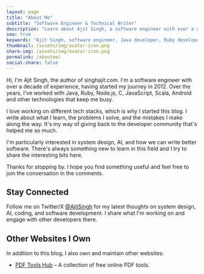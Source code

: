 ```yaml
---
layout: page
title: "About Me"
subtitle: "Software Engineer & Technical Writer"
description: "Learn about Ajit Singh, a software engineer with over a decade of experience in Java, Ruby, Node.js, Android development, system design, and AI. Author of singhajit.com technical blog."
seo: true
keywords: "Ajit Singh, software engineer, Java developer, Ruby developer, Node.js, Android development, system design, technical writing, AI, software development blog, programming tutorials"
thumbnail: /assets/img/avatar-icon.png
share-img: /assets/img/avatar-icon.png
permalink: /aboutme/
social-share: false
---
```


<!-- SEO: Structured Data for Personal Profile -->
<script type="application/ld+json">
{
  "@context": "https://schema.org",
  "@type": "Person",
  "name": "Ajit Singh",
  "alternateName": "Ajit5ingh",
  "description": "Software engineer with over a decade of experience in Java, Ruby, Node.js, Android development, system design, and AI. Author of singhajit.com technical blog.",
  "url": "https://ajitsing.github.io/aboutme/",
  "sameAs": [
    "https://github.com/ajitsing",
    "https://x.com/Ajit5ingh",
    "https://ajitsing.github.io"
  ],
  "jobTitle": "Software Engineer",
  "worksFor": {
    "@type": "Organization",
    "name": "Technology Industry"
  },
  "knowsAbout": [
    "Java Programming",
    "Ruby Development",
    "Node.js",
    "Android Development",
    "System Design",
    "Artificial Intelligence",
    "Software Engineering",
    "Technical Writing"
  ],
  "mainEntityOfPage": {
    "@type": "WebPage",
    "@id": "https://ajitsing.github.io/aboutme/"
  },
  "author": {
    "@type": "Person",
    "name": "Ajit Singh"
  },
  "publisher": {
    "@type": "Person",
    "name": "Ajit Singh",
    "url": "https://ajitsing.github.io"
  }
}
</script>

Hi, I'm Ajit Singh, the author of singhajit.com. I'm a software engineer with over a decade of experience, having started my journey in 2012. Over the years, I've worked with Java, Ruby, Node.js, C, JavaScript, Scala, Android and other technologies that keep me busy.

I love working on different tech stacks, which is why I started this blog. I write about what I learn, the problems I solve, and the mistakes I make along the way. It's my way of giving back to the developer community that's helped me so much.

I'm particularly interested in system design, AI, and how we can write better software. There's always something new to learn in this field and I try to share the interesting bits here.

Thanks for stopping by. I hope you find something useful and feel free to join the conversation in the comments.

## Stay Connected

Follow me on Twitter/X [@Ajit5ingh](https://x.com/Ajit5ingh) for my latest thoughts on system design, AI, coding, and software development. I share what I'm working on and engage with other developers there.

## Other Websites I Own

In addition to this blog, I also own and maintain other websites:

 - <a href="https://www.pdftoolshub.online" target="_blank">PDF Tools Hub</a> – A collection of free online PDF tools.

